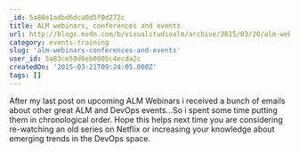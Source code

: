 ```yaml
---
_id: 5a88e1adbd6dca0d5f0d272c
title: ALM webinars, conferences and events
url: http://blogs.msdn.com/b/visualstudioalm/archive/2015/03/20/alm-webinars-and-conference-and-events.aspx
category: events-training
slug: 'alm-webinars-conferences-and-events'
user_id: 5a83ce59d6eb0005c4ecda2c
createdOn: '2015-03-21T09:24:05.000Z'
tags: []
---
```


After my last post on upcoming ALM Webinars i received a bunch of emails about other great ALM and DevOps events…So i spent some time putting them in chronological order. Hope this helps next time you are considering re-watching an old series on Netflix or increasing your knowledge about emerging trends in the DevOps space.
